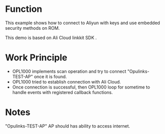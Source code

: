 # Function
This example shows how to connect to Aliyun with keys and use embedded security methods on ROM. 

This demo is based on Ali Cloud linkkit SDK . 

# Work Principle

- OPL1000 implements scan operation and try to connect "Opulinks-TEST-AP" once it is found.  
- OPL1000 tried to establish connection with Ali Cloud.   
- Once connection is successful, then OPL1000 loop for sometime to handle events with registered callback functions.

# Notes
"Opulinks-TEST-AP" AP should has ability to access internet. 

